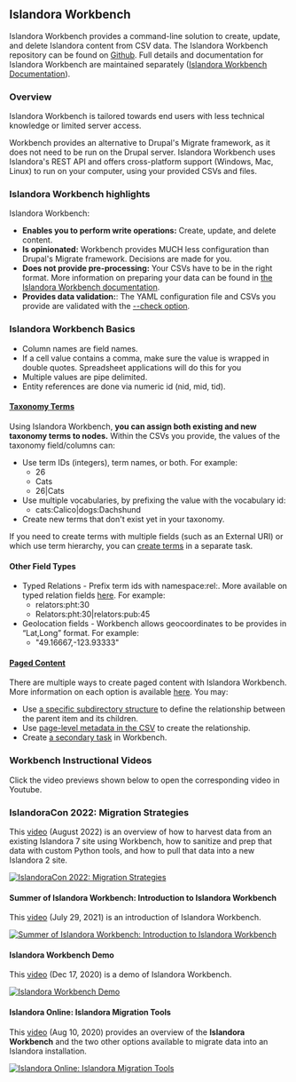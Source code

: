 ## Islandora Workbench

Islandora Workbench provides a command-line solution to create, update, and delete Islandora content from CSV data. The Islandora Workbench repository can be found on [Github](https://github.com/mjordan/islandora_workbench). Full details and documentation for Islandora Workbench are maintained separately ([Islandora Workbench Documentation](https://mjordan.github.io/islandora_workbench_docs/)).


### Overview

Islandora Workbench is tailored towards end users with less technical knowledge or limited server access. 

Workbench provides an alternative to Drupal's Migrate framework, as it does not need to be run on the Drupal server. Islandora Workbench uses Islandora's REST API and offers cross-platform support (Windows, Mac, Linux) to run on your computer, using your provided CSVs and files.

### Islandora Workbench highlights

Islandora Workbench:

- **Enables you to perform write operations:** Create, update, and delete content.
- **Is opinionated:** Workbench provides MUCH less configuration than Drupal's Migrate framework. Decisions are made for you.
- **Does not provide pre-processing:** Your CSVs have to be in the right format. More information on preparing your data can be found in [the Islandora Workbench documentation](https://mjordan.github.io/islandora_workbench_docs/preparing_data/).
- **Provides data validation:**: The YAML configuration file and CSVs you provide are validated with the [--check option](https://mjordan.github.io/islandora_workbench_docs/check/). 

### Islandora Workbench Basics

- Column names are field names.
- If a cell value contains a comma, make sure the value is wrapped in double quotes. Spreadsheet applications will do this for you
- Multiple values are pipe delimited.
- Entity references are done via numeric id (nid, mid, tid).

#### [Taxonomy Terms](https://mjordan.github.io/islandora_workbench_docs/fields/#taxonomy-reference-fields)

Using Islandora Workbench, **you can assign both existing and new taxonomy terms to nodes.** Within the CSVs you provide, the values of the taxonomy field/columns can:

- Use term IDs (integers), term names, or both. For example:
    - 26
    - Cats
    - 26|Cats
-  Use multiple vocabularies, by prefixing the value with the vocabulary id:
    - cats:Calico|dogs:Dachshund
- Create new terms that don't exist yet in your taxonomy.

If you need to create terms with multiple fields (such as an External URI) or which use term hierarchy, you can [create terms](https://mjordan.github.io/islandora_workbench_docs/creating_taxonomy_terms/) in a separate task.

#### Other Field Types

- Typed Relations - Prefix term ids with namespace:rel:. More available on typed relation fields [here](https://mjordan.github.io/islandora_workbench_docs/fields/#typed-relation-fields). For example:
    - relators:pht:30
    - Relators:pht:30|relators:pub:45
-  Geolocation fields - Workbench allows geocoordinates to be provides in “Lat,Long” format. For example:
    - "49.16667,-123.93333"

#### [Paged Content](https://mjordan.github.io/islandora_workbench_docs/paged_and_compound/)

There are multiple ways to create paged content with Islandora Workbench. More information on each option is available [here](https://mjordan.github.io/islandora_workbench_docs/paged_and_compound/). You may:

- Use [a specific subdirectory structure](https://mjordan.github.io/islandora_workbench_docs/paged_and_compound/#using-subdirectories) to define the relationship between the parent item and its children.
- Use [page-level metadata in the CSV](https://mjordan.github.io/islandora_workbench_docs/paged_and_compound/#with-pagechild-level-metadata) to create the relationship.
- Create [a secondary task](https://mjordan.github.io/islandora_workbench_docs/paged_and_compound/#using-a-secondary-task) in Workbench.

### Workbench Instructional Videos

Click the video previews shown below to open the corresponding video in Youtube.

### IslandoraCon 2022: Migration Strategies

This [video](https://www.youtube.com/watch?v=FzISzvc9xbE) (August 2022) is an overview of how to harvest data from an existing Islandora 7 site using Workbench, how to sanitize and prep that data with custom Python tools, and how to pull that data into a new Islandora 2 site.

[![IslandoraCon 2022: Migration Strategies](https://img.youtube.com/vi/FzISzvc9xbE/0.jpg)](https://www.youtube.com/watch?v=FzISzvc9xbE)


#### Summer of Islandora Workbench: Introduction to Islandora Workbench

This [video](https://www.youtube.com/watch?v=bHMPsbYG-4c) (July 29, 2021) is an introduction of Islandora Workbench.

[![Summer of Islandora Workbench: Introduction to Islandora Workbench](https://img.youtube.com/vi/bHMPsbYG-4c/0.jpg)](https://www.youtube.com/watch?v=bHMPsbYG-4c)


#### Islandora Workbench Demo

This [video](https://www.youtube.com/watch?v=hNS5ouqdcfk) (Dec 17, 2020) is a demo of Islandora Workbench.

[![Islandora Workbench Demo](https://img.youtube.com/vi/hNS5ouqdcfk/0.jpg)](https://www.youtube.com/watch?v=hNS5ouqdcfk)


#### Islandora Online: Islandora Migration Tools

This [video](https://www.youtube.com/watch?v=95Bnix-z1zY) (Aug 10, 2020) provides an overview of the **Islandora Workbench** and the two other options available to migrate data into an Islandora installation.

[![Islandora Online: Islandora Migration Tools](https://img.youtube.com/vi/95Bnix-z1zY/0.jpg)](https://www.youtube.com/watch?v=95Bnix-z1zY)
